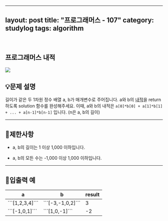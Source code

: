﻿
---
layout: post
title: "프로그래머스 - 107"
category: studylog
tags: algorithm
---

<br>

## 프로그래머스 내적


![](https://velog.velcdn.com/images/dlsdud9098/post/e1464da6-734f-4172-a5d3-8df73b71a328/image.png)
## 💡문제 설명
길이가 같은 두 1차원 정수 배열 a, b가 매개변수로 주어집니다. a와 b의 <a href="https://en.wikipedia.org/wiki/Dot_product" rel="noopener" target="_blank">내적</a>을 return 하도록 solution 함수를 완성해주세요.
이때, a와 b의 내적은 ```a[0]*b[0] + a[1]*b[1] + ... + a[n-1]*b[n-1]```
 입니다. (n은 a, b의 길이)


---




## 🚫제한사항


* a, b의 길이는 1 이상 1,000 이하입니다.




* a, b의 모든 수는 -1,000 이상 1,000 이하입니다.




---




## 🔢입출력 예




<table><thead><tr><th>a</th><th>b</th><th>result</th></tr></thead><tbody><tr><td>```[1,2,3,4]```
</td><td>```[-3,-1,0,2]```
</td><td>3</td></tr><tr><td>```[-1,0,1]```
</td><td>```[1,0,-1]```
</td><td>-2</td></tr></tbody>
</table>



